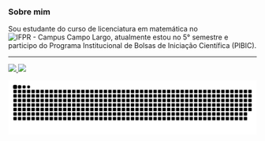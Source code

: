 ### Sobre mim

Sou estudante do curso de licenciatura em matemática no ![IFPR - _Campus_ Campo Largo]([https://campolargo](https://ifpr.edu.br/campo-largo/)https://ifpr.edu.br/campo-largo/), atualmente estou no 5° semestre e participo do Programa Institucional de Bolsas de Iniciação Científica (PIBIC).

---

<div>
  <a href="https://github.com/MauricioPaivadaSilva">
  <img height="180em" src="https://github-readme-stats.vercel.app/api?username=MauricioPaivadaSilva&show_icons=true&theme=dark&include_all_commits=true&count_private=true"/>
  <img height="180em" src="https://github-readme-stats.vercel.app/api/top-langs/?username=MauricioPaivadaSilva&layout=compact&langs_count=16&theme=dark"/>
</div>

![Snake animation](https://github.com/MauricioPaivadaSilva/MauricioPaivadaSilva/blob/output/github-contribution-grid-snake.svg)
